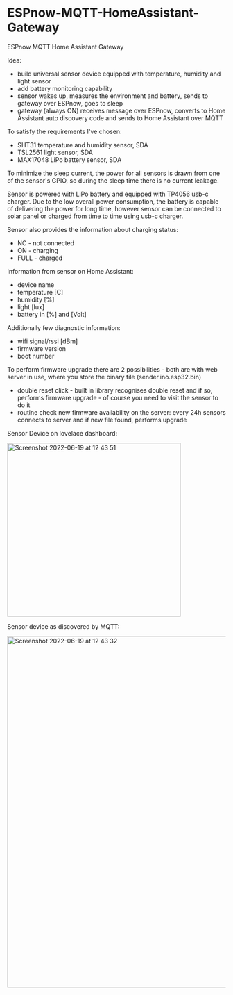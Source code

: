 # ESPnow-MQTT-HomeAssistant-Gateway
ESPnow MQTT Home Assistant Gateway

Idea:
<ul>
  <li>build universal sensor device equipped with temperature, humidity and light sensor</li>
  <li>add battery monitoring capability
  <li>sensor wakes up, measures the environment and battery, sends to gateway over ESPnow, goes to sleep
  <li>gateway (always ON) receives message over ESPnow, converts to Home Assistant auto discovery code and sends to Home Assistant over MQTT
</ul>

To satisfy the requirements I've chosen:
<ul>
  <li>SHT31 temperature and humidity sensor, SDA
  <li>TSL2561 light sensor, SDA
  <li>MAX17048 LiPo battery sensor, SDA
</ul>

To minimize the sleep current, the power for all sensors is drawn from one of the sensor's GPIO, so during the sleep time there is no current leakage.

Sensor is powered with LiPo battery and equipped with TP4056 usb-c charger.
Due to the low overall power consumption, the battery is capable of delivering the power for long time, however sensor can be connected to solar panel or charged from time to time using usb-c charger.

Sensor also provides the information about charging status:
<ul>
  <li>NC - not connected
  <li>ON - charging
  <li>FULL - charged
</ul>  

Information from sensor on Home Assistant:
<ul>
  <li>device name
  <li>temperature [C]
  <li>humidity [%]
  <li>light [lux]
  <li>battery in [%] and [Volt]
</ul>

Additionally few diagnostic information:
<ul>
  <li>wifi signal/rssi [dBm]
  <li>firmware version
  <li>boot number
</ul>

To perform firmware upgrade there are 2 possibilities - both are with web server in use, where you store the binary file (sender.ino.esp32.bin)
<ul>
  <li>double reset click - built in library recognises double reset and if so, performs firmware upgrade - of course you need to visit the sensor to do it
  <li>routine check new firmware availability on the server: every 24h sensors connects to server and if new file found, performs upgrade
</ul>


Sensor Device on lovelace dashboard:

<img width="400" alt="Screenshot 2022-06-19 at 12 43 51" src="https://user-images.githubusercontent.com/46562447/174488029-645ff458-5a33-4814-8637-d4f40de59a2d.png">

Sensor device as discovered by MQTT:

<img width="809" alt="Screenshot 2022-06-19 at 12 43 32" src="https://user-images.githubusercontent.com/46562447/174488031-cf575458-4a8f-4193-bfaf-33d7e14fd2a3.png">
